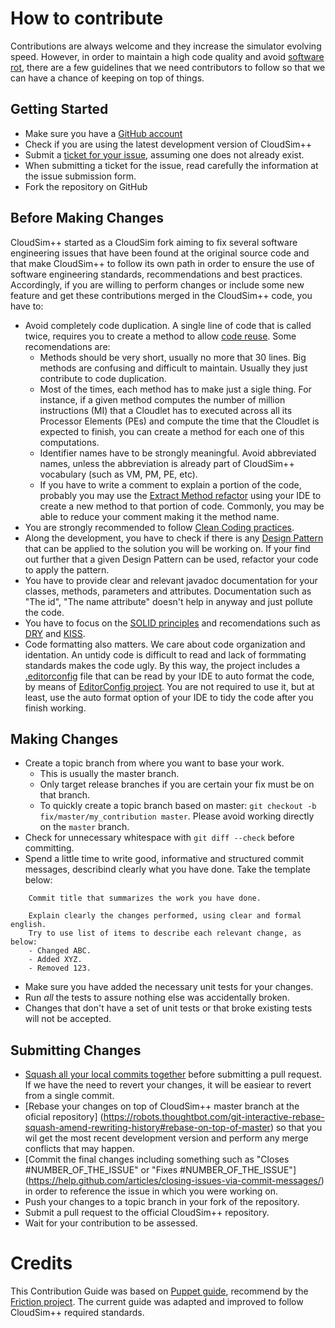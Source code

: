 # How to contribute

Contributions are always welcome and they increase the simulator evolving speed. However, in order to maintain a high code quality and avoid [software rot](https://en.wikipedia.org/wiki/Software_rot), there are a few guidelines that we need contributors to follow so that we can have a chance of keeping on
top of things.

## Getting Started

* Make sure you have a [GitHub account](https://github.com/signup/free)
* Check if you are using the latest development version of CloudSim++
* Submit a [ticket for your issue](issues), assuming one does not already exist. 
* When submitting a ticket for the issue, read carefully the information at the issue submission form.
* Fork the repository on GitHub

## Before Making Changes

CloudSim++ started as a CloudSim fork aiming to fix several software engineering issues that have been found at the original source code and that make CloudSim++ to follow its own path in order to ensure the use of software engineering standards, recommendations and best practices.
Accordingly, if you are willing to perform changes or include some new feature and get these contributions merged in the CloudSim++ code, you have to:

- Avoid completely code duplication. A single line of code that is called twice, requires you to create a method to allow [code reuse](https://en.wikipedia.org/wiki/Code_reuse). Some recomendations are:
    - Methods should be very short, usually no more that 30 lines. Big methods are confusing and difficult to maintain. Usually they just contribute to code duplication.
    - Most of the times, each method has to make just a sigle thing. For instance, if a given method computes the number of million instructions (MI) that a Cloudlet has to executed across all its Processor Elements (PEs) and compute the time that the Cloudlet is expected to finish, you can create a method for each one of this computations.
    - Identifier names have to be strongly meaningful. Avoid abbreviated names, unless the abbreviation is already part of CloudSim++ vocabulary (such as VM, PM, PE, etc).
    - If you have to write a comment to explain a portion of the code, probably you may use the [Extract Method refactor](http://refactoring.com/catalog/extractMethod.html) using your IDE to create a new method to that portion of code. Commonly, you may be able to reduce your comment making it the method name.
- You are strongly recommended to follow [Clean Coding practices](http://cleancoder.com/books).   
- Along the development, you have to check if there is any [Design Pattern](https://en.wikipedia.org/wiki/Software_design_pattern) that can be applied to the solution you will be working on. If your find out further that a given Design Pattern can be used, refactor your code to apply the pattern.
- You have to provide clear and relevant javadoc documentation for your classes, methods, parameters and attributes. Documentation such as "The id", "The name attribute" doesn't help in anyway and just pollute the code. 
- You have to focus on the [SOLID principles](https://en.wikipedia.org/wiki/SOLID_%28object-oriented_design%29) and recomendations such as [DRY](https://en.wikipedia.org/wiki/Don't_repeat_yourself) and [KISS](https://en.wikipedia.org/wiki/KISS_principle). 
- Code formatting also matters. We care about code organization and identation. An untidy code is difficult to read and lack of formmating standards makes the code ugly. By this way, the project includes a [.editorconfig](.editorconfig) file that can be read by your IDE to auto format the code, by means of [EditorConfig project](http://editorconfig.org). You are not required to use it, but at least, use the auto format option of your IDE to tidy the code after you finish working.  

## Making Changes

* Create a topic branch from where you want to base your work.
  * This is usually the master branch.
  * Only target release branches if you are certain your fix must be on that
    branch.
  * To quickly create a topic branch based on master: `git checkout -b fix/master/my_contribution master`. Please avoid working directly on the `master` branch.
* Check for unnecessary whitespace with `git diff --check` before committing.
* Spend a little time to write good, informative and structured commit messages, describind clearly what you have done. Take the template below:

````
    Commit title that summarizes the work you have done.

    Explain clearly the changes performed, using clear and formal english.
    Try to use list of items to describe each relevant change, as below:
    - Changed ABC.
    - Added XYZ.
    - Removed 123.
````

* Make sure you have added the necessary unit tests for your changes. 
* Run _all_ the tests to assure nothing else was accidentally broken.
* Changes that don't have a set of unit tests or that broke existing tests will not be accepted.

## Submitting Changes

* [Squash all your local commits together](https://robots.thoughtbot.com/git-interactive-rebase-squash-amend-rewriting-history#squash-commits-together) before submitting a pull request. If we have the need to revert your changes, it will be easiear to revert from a single commit.
* [Rebase your changes on top of CloudSim++ master branch at the oficial repository] (https://robots.thoughtbot.com/git-interactive-rebase-squash-amend-rewriting-history#rebase-on-top-of-master) so that you wil get the most recent development version and perform any merge conflicts that may happen.
* [Commit the final changes including something such as "Closes #NUMBER_OF_THE_ISSUE" or "Fixes #NUMBER_OF_THE_ISSUE"] (https://help.github.com/articles/closing-issues-via-commit-messages/) in order to reference the issue in which you were working on.
* Push your changes to a topic branch in your fork of the repository.
* Submit a pull request to the official CloudSim++ repository.
* Wait for your contribution to be assessed.

# Credits

This Contribution Guide was based on [Puppet guide](https://github.com/puppetlabs/puppet/blob/master/CONTRIBUTING.md), recommend by the [Friction project](https://github.com/rafalchmiel/friction). The current guide was adapted and improved to follow CloudSim++ required standards.